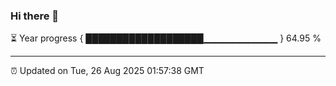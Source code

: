 ### Hi there 👋

⏳ Year progress { ███████████████████▁▁▁▁▁▁▁▁▁▁▁ } 64.95 %

---

⏰ Updated on Tue, 26 Aug 2025 01:57:38 GMT


